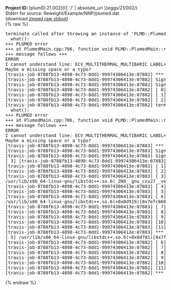 **Project ID:** [plumID:21.002]({{ '/' | absolute_url }}eggs/21/002/)  
Stderr for source:  Reweight/Example/NNP/plumed.dat   
(download [zipped raw stdout](plumed.dat.plumed.stdout.txt.zip))  
{% raw %}
<pre>
terminate called after throwing an instance of 'PLMD::Plumed::ExceptionError'
  what():  
+++ PLUMED error
+++ at PlumedMain.cpp:706, function void PLMD::PlumedMain::readInputWords(const std::vector<std::__cxx11::basic_string<char> >&)
+++ message follows +++
ERROR
I cannot understand line: ECV_MULTITHERMAL_MULTIBARIC LABEL=ecv ARG=energy,vol TEMP=330 MIN_TEMP=300 MAX_TEMP=350 PRESSURE=0.06022140857 MIN_PRESSURE=0.06022140857 MAX_PRESSURE=0.06022140857
Maybe a missing space or a typo?
[travis-job-8788fb13-4898-4c73-8dd1-99974306413e:07882] *** Process received signal ***
[travis-job-8788fb13-4898-4c73-8dd1-99974306413e:07882] Signal: Aborted (6)
[travis-job-8788fb13-4898-4c73-8dd1-99974306413e:07882] Signal code:  (-6)
[travis-job-8788fb13-4898-4c73-8dd1-99974306413e:07882] [ 0] /lib/x86_64-linux-gnu/libc.so.6(+0x354b0)[0x7fdcecbcd4b0]
[travis-job-8788fb13-4898-4c73-8dd1-99974306413e:07882] [ 1] /lib/x86_64-linux-gnu/libc.so.6(gsignal+0x38)[0x7fdcecbcd428]
[travis-job-8788fb13-4898-4c73-8dd1-99974306413e:07882] [ 2] /lib/x86_64-linux-gnu/libc.so.6(abort+0x16a)[0x7fdcecbcf02a]
[travis-job-8788fb13-4898-4c73-8dd1-99974306413e:07882] terminate called after throwing an instance of 'PLMD::Plumed::ExceptionError'
  what():  
+++ PLUMED error
+++ at PlumedMain.cpp:706, function void PLMD::PlumedMain::readInputWords(const std::vector<std::__cxx11::basic_string<char> >&)
+++ message follows +++
ERROR
I cannot understand line: ECV_MULTITHERMAL_MULTIBARIC LABEL=ecv ARG=energy,vol TEMP=330 MIN_TEMP=300 MAX_TEMP=350 PRESSURE=0.06022140857 MIN_PRESSURE=0.06022140857 MAX_PRESSURE=0.06022140857
Maybe a missing space or a typo?
[travis-job-8788fb13-4898-4c73-8dd1-99974306413e:07883] *** Process received signal ***
[travis-job-8788fb13-4898-4c73-8dd1-99974306413e:07883] Signal: Aborted (6)
[travis-job-8788fb13-4898-4c73-8dd1-99974306413e:07883] Signal code:  (-6)
[ 3] [travis-job-8788fb13-4898-4c73-8dd1-99974306413e:07883] [ 0] /lib/x86_64-linux-gnu/libc.so.6(+0x354b0)[0x7efc6620e4b0]
[travis-job-8788fb13-4898-4c73-8dd1-99974306413e:07883] [ 1] /lib/x86_64-linux-gnu/libc.so.6(gsignal+0x38)[0x7efc6620e428]
[travis-job-8788fb13-4898-4c73-8dd1-99974306413e:07883] [ 2] /lib/x86_64-linux-gnu/libc.so.6(abort+0x16a)[0x7efc6621002a]
[travis-job-8788fb13-4898-4c73-8dd1-99974306413e:07883] [ 3] /usr/lib/x86_64-linux-gnu/libstdc++.so.6(_ZN9__gnu_cxx27__verbose_terminate_handlerEv+0x16d)[0x7fdced20784d]
/usr/lib/x86_64-linux-gnu/libstdc++.so.6(_ZN9__gnu_cxx27__verbose_terminate_handlerEv+0x16d)[0x7efc6684884d]
[travis-job-8788fb13-4898-4c73-8dd1-99974306413e:07883] [ 4] [travis-job-8788fb13-4898-4c73-8dd1-99974306413e:07882] [ 4] /usr/lib/x86_64-linux-gnu/libstdc++.so.6(+0x8d6b6)[0x7efc668466b6]
[travis-job-8788fb13-4898-4c73-8dd1-99974306413e:07883] [ 5] /usr/lib/x86_64-linux-gnu/libstdc++.so.6(+0x8d701)[0x7efc66846701]
[travis-job-8788fb13-4898-4c73-8dd1-99974306413e:07883] [ 6] /usr/lib/x86_64-linux-gnu/libstdc++.so.6(+0x8d6b6)[0x7fdced2056b6]
/usr/lib/x86_64-linux-gnu/libstdc++.so.6(+0x8d919)[0x7efc66846919]
[travis-job-8788fb13-4898-4c73-8dd1-99974306413e:07883] [ 7] plumed[0x40ec85]
[travis-job-8788fb13-4898-4c73-8dd1-99974306413e:07883] [ 8] plumed[0x40f082]
[travis-job-8788fb13-4898-4c73-8dd1-99974306413e:07883] [ 9] plumed[0x409fe0]
[travis-job-8788fb13-4898-4c73-8dd1-99974306413e:07883] [10] [travis-job-8788fb13-4898-4c73-8dd1-99974306413e:07882] /lib/x86_64-linux-gnu/libc.so.6(__libc_start_main+0xf0)[0x7efc661f9830]
[travis-job-8788fb13-4898-4c73-8dd1-99974306413e:07883] [11] plumed[0x40a0a9]
[travis-job-8788fb13-4898-4c73-8dd1-99974306413e:07883] *** End of error message ***
[ 5] /usr/lib/x86_64-linux-gnu/libstdc++.so.6(+0x8d701)[0x7fdced205701]
[travis-job-8788fb13-4898-4c73-8dd1-99974306413e:07882] [ 6] /usr/lib/x86_64-linux-gnu/libstdc++.so.6(+0x8d919)[0x7fdced205919]
[travis-job-8788fb13-4898-4c73-8dd1-99974306413e:07882] [ 7] plumed[0x40ec85]
[travis-job-8788fb13-4898-4c73-8dd1-99974306413e:07882] [ 8] plumed[0x40f082]
[travis-job-8788fb13-4898-4c73-8dd1-99974306413e:07882] [ 9] plumed[0x409fe0]
[travis-job-8788fb13-4898-4c73-8dd1-99974306413e:07882] [10] /lib/x86_64-linux-gnu/libc.so.6(__libc_start_main+0xf0)[0x7fdcecbb8830]
[travis-job-8788fb13-4898-4c73-8dd1-99974306413e:07882] [11] plumed[0x40a0a9]
[travis-job-8788fb13-4898-4c73-8dd1-99974306413e:07882] *** End of error message ***
</pre>
{% endraw %}

